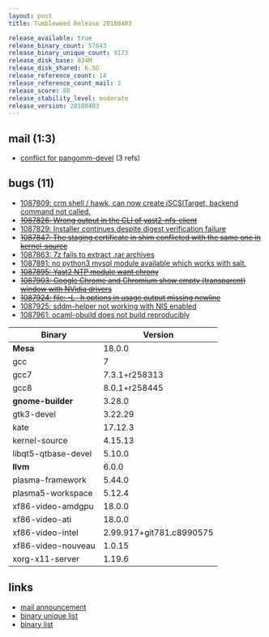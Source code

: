 ```yaml
---
layout: post
title: Tumbleweed Release 20180403

release_available: true
release_binary_count: 57843
release_binary_unique_count: 9173
release_disk_base: 834M
release_disk_shared: 6.5G
release_reference_count: 14
release_reference_count_mail: 3
release_score: 88
release_stability_level: moderate
release_version: 20180403
---
```


## mail (1:3)

- [conflict for pangomm-devel](https://lists.opensuse.org/opensuse-factory/2018-04/msg00172.html) (3 refs)

## bugs (11)

<!--more-->

- [1087809: crm shell / hawk, can now create iSCSITarget, backend command not called.](https://bugzilla.opensuse.org/show_bug.cgi?id=1087809)
- ~~[1087826: Wrong output in the CLI of yast2-nfs-client](https://bugzilla.opensuse.org/show_bug.cgi?id=1087826)~~
- [1087829: Installer continues despite digest verification failure](https://bugzilla.opensuse.org/show_bug.cgi?id=1087829)
- ~~[1087847: The staging certificate in shim conflicted with the same one in kernel-source](https://bugzilla.opensuse.org/show_bug.cgi?id=1087847)~~
- [1087863: 7z fails to extract .rar archives](https://bugzilla.opensuse.org/show_bug.cgi?id=1087863)
- [1087891: no python3 mysql module available which works with salt.](https://bugzilla.opensuse.org/show_bug.cgi?id=1087891)
- ~~[1087895: Yast2 NTP module want chrony](https://bugzilla.opensuse.org/show_bug.cgi?id=1087895)~~
- ~~[1087903: Google Chrome and Chromium show empty (transparent) window with NVidia drivers](https://bugzilla.opensuse.org/show_bug.cgi?id=1087903)~~
- ~~[1087924: file: -L,-h options in usage output missing newline](https://bugzilla.opensuse.org/show_bug.cgi?id=1087924)~~
- [1087925: sddm-helper not working with NIS enabled](https://bugzilla.opensuse.org/show_bug.cgi?id=1087925)
- [1087961: ocaml-obuild does not build reproducibly](https://bugzilla.opensuse.org/show_bug.cgi?id=1087961)

Binary | Version
--- | ---
**Mesa** | 18.0.0
gcc | 7
gcc7 | 7.3.1+r258313
gcc8 | 8.0.1+r258445
**gnome-builder** | 3.28.0
gtk3-devel | 3.22.29
kate | 17.12.3
kernel-source | 4.15.13
libqt5-qtbase-devel | 5.10.0
**llvm** | 6.0.0
plasma-framework | 5.44.0
plasma5-workspace | 5.12.4
xf86-video-amdgpu | 18.0.0
xf86-video-ati | 18.0.0
xf86-video-intel | 2.99.917+git781.c8990575
xf86-video-nouveau | 1.0.15
xorg-x11-server | 1.19.6

## links

- [mail announcement](https://lists.opensuse.org/opensuse-factory/2018-04/msg00156.html)
- [binary unique list](http://download.tumbleweed.boombatower.com/20180403/rpm.unique.list)
- [binary list](http://download.tumbleweed.boombatower.com/20180403/rpm.list)
